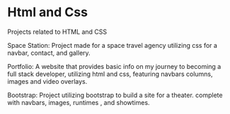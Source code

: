# Html and Css
 
 
 Projects related to HTML and CSS
 
Space Station: Project made for a space travel agency utilizing css for a navbar, contact, and gallery.

Portfolio: 
A website that provides basic info on my journey to becoming a full stack developer, utilizing html and css, featuring navbars columns, images and video overlays.

Bootstrap: 
Project utilizing bootstrap to build a site for a theater. complete with navbars, images, runtimes , and showtimes.
